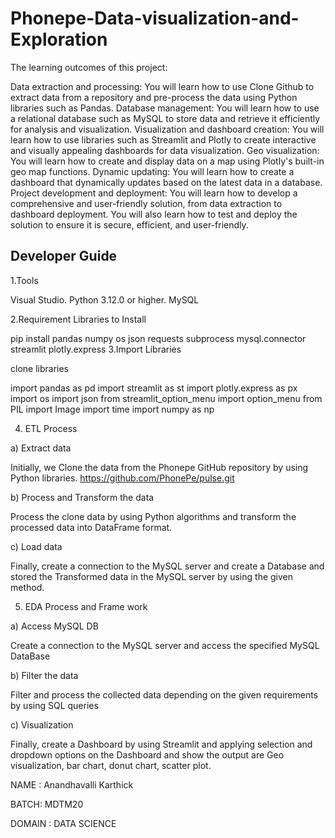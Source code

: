 
# Phonepe-Data-visualization-and-Exploration

The learning outcomes of this project:

Data extraction and processing: You will learn how to use Clone Github to extract data from a repository and pre-process the data using Python libraries such as Pandas.
Database management: You will learn how to use a relational database such as MySQL to store data and retrieve it efficiently for analysis and visualization.
Visualization and dashboard creation: You will learn how to use libraries such as Streamlit and Plotly to create interactive and visually appealing dashboards for data visualization.
Geo visualization: You will learn how to create and display data on a map using Plotly's built-in geo map functions.
Dynamic updating: You will learn how to create a dashboard that dynamically updates based on the latest data in a database.
Project development and deployment: You will learn how to develop a comprehensive and user-friendly solution, from data extraction to dashboard deployment. You will also learn how to test and deploy the solution to ensure it is secure, efficient, and user-friendly.


## Developer Guide

1.Tools

Visual Studio.
Python 3.12.0 or higher.
MySQL

2.Requirement Libraries to Install

pip install pandas numpy os json requests subprocess mysql.connector streamlit plotly.express
3.Import Libraries

clone libraries

import pandas as pd
import streamlit as st
import plotly.express as px
import os
import json
from streamlit_option_menu import option_menu
from PIL import Image
import time
import numpy as np


4. ETL Process

a) Extract data

Initially, we Clone the data from the Phonepe GitHub repository by using Python libraries. https://github.com/PhonePe/pulse.git

b) Process and Transform the data

Process the clone data by using Python algorithms and transform the processed data into DataFrame format.

c) Load data

Finally, create a connection to the MySQL server and create a Database and stored the Transformed data in the MySQL server by using the given method. 

5. EDA Process and Frame work

a) Access MySQL DB

Create a connection to the MySQL server and access the specified MySQL DataBase

b) Filter the data

Filter and process the collected data depending on the given requirements by using SQL queries

c) Visualization

Finally, create a Dashboard by using Streamlit and applying selection and dropdown options on the Dashboard and show the output are Geo visualization, bar chart, donut chart, scatter plot.

NAME : Anandhavalli Karthick

BATCH: MDTM20

DOMAIN : DATA SCIENCE








